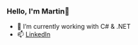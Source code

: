 ### Hello, I'm Martin👋 

- 🔭 I’m currently working with C# & .NET
- 📫 [LinkedIn](https://www.linkedin.com/in/martinandorsen/)
